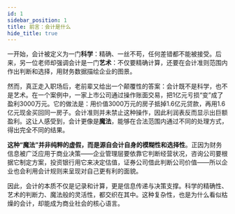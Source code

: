 ```yaml
---
id: 1
sidebar_position: 1
title: 前言：会计是什么
hide_title: true
---
```


一开始，会计被定义为一门**科学**：精确、一丝不苟，任何差错都不能被接受。后来，另一位老师却强调会计是一门**艺术**：不仅要精确计算，还要在会计准则范围内作出判断和选择，用财务数据描绘企业的图景。

然而，真正走入职场后，老前辈又给出一个颠覆性的答案：会计既不是科学，也不是艺术。在一个案例中，一家上市公司通过操作账面交易，把1亿元亏损“变”成了盈利3000万元。它的做法是：用价值3000万元的房子抵掉1.6亿元贷款，再用1.6亿元现金买回同一房子。会计准则并未禁止这种操作，因此利润表反而显示出巨额盈利。这让人感受到，会计更像是**魔法**，能够在合法范围内通过不同的处理方式，得出完全不同的结果。

**这种“魔法”并非纯粹的虚假，而是源自会计自身的模糊性和选择性**。正因为财务信息被广泛应用于商业决策——企业管理层要依靠它判断经营状况，咨询公司要根据它制定方案，投资银行用它来决定估值，证券公司借此判断公司价值——所以企业也会利用会计规则来呈现对自己更有利的面貌。

因此，会计的本质不仅是记录和计算，更是信息传递与决策支撑。科学的精确性、艺术的判断力、魔法般的灵活性，都交织在其中。这种复杂性，也是为什么看似枯燥的会计，却能成为商业社会的核心语言。
